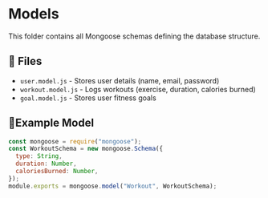# Models
This folder contains all Mongoose schemas defining the database structure.

## 📌 Files
- `user.model.js` - Stores user details (name, email, password)
- `workout.model.js` - Logs workouts (exercise, duration, calories burned)
- `goal.model.js` - Stores user fitness goals

## 📍Example Model
```javascript
const mongoose = require("mongoose");
const WorkoutSchema = new mongoose.Schema({
  type: String,
  duration: Number,
  caloriesBurned: Number,
});
module.exports = mongoose.model("Workout", WorkoutSchema);

